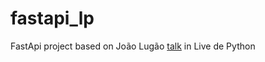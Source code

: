 # fastapi_lp
FastApi project based on João Lugão [talk](https://www.youtube.com/watch?v=MxlS5_MI_WY) in Live de Python

